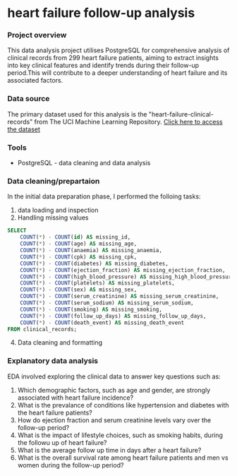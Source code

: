# heart failure follow-up analysis

### Project overview

This data analysis project utilises PostgreSQL for comprehensive analysis of clinical records from 299 heart failure patients, aiming to extract insights into key clinical features and identify trends during their follow-up period.This will contribute to a deeper understanding of heart failure and its associated factors.

### Data source
The primary dataset used for this analysis is the "heart-failure-clinical-records" from The UCI Machine Learning Repository. [Click here to access the dataset](https://archive.ics.uci.edu/dataset/519/heart+failure+clinical+records)

### Tools

- PostgreSQL - data cleaning and data analysis

### Data cleaning/prepartaion 

In the initial data preparation phase, I performed the folloing tasks:
1. data loading and inspection
2. Handling missing values

```sql
SELECT
    COUNT(*) - COUNT(id) AS missing_id,
    COUNT(*) - COUNT(age) AS missing_age,
    COUNT(*) - COUNT(anaemia) AS missing_anaemia,
    COUNT(*) - COUNT(cpk) AS missing_cpk,
    COUNT(*) - COUNT(diabetes) AS missing_diabetes,
    COUNT(*) - COUNT(ejection_fraction) AS missing_ejection_fraction,
    COUNT(*) - COUNT(high_blood_pressure) AS missing_high_blood_pressure,
    COUNT(*) - COUNT(platelets) AS missing_platelets,
    COUNT(*) - COUNT(sex) AS missing_sex,
    COUNT(*) - COUNT(serum_creatinine) AS missing_serum_creatinine,
    COUNT(*) - COUNT(serum_sodium) AS missing_serum_sodium,
    COUNT(*) - COUNT(smoking) AS missing_smoking,
    COUNT(*) - COUNT(follow_up_days) AS missing_follow_up_days,
    COUNT(*) - COUNT(death_event) AS missing_death_event
FROM clinical_records;
```
   
4. Data cleaning and formatting

   

### Explanatory data analysis

EDA involved exploring the clinical data to answer key questions such as:
1. Which demographic factors, such as age and gender, are strongly associated with heart failure incidence?
2. What is the prevalance of conditions like hypertension and diabetes with the heart failure patients?
3. How do ejection fraction and serum creatinine levels vary over the follow-up period?
4. What is the impact of lifestyle choices, such as smoking habits, during the followu up of heart failure?
5. What is the average follow up time in days after a heart failure?
6. What is the overall survival rate among heart failure patients and men vs women during the follow-up period?
   
